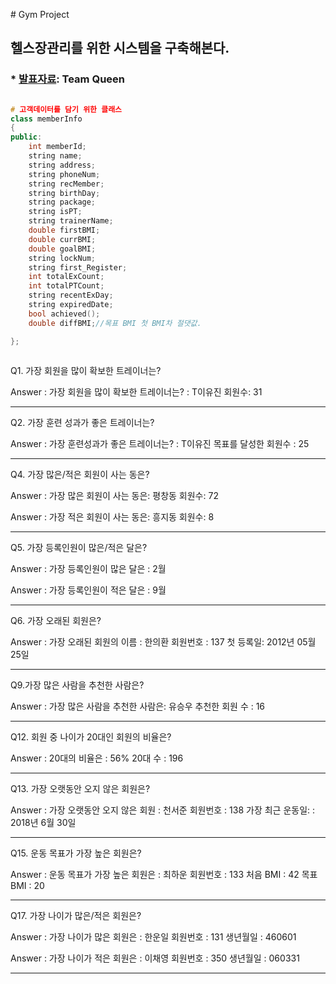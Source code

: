 ﻿﻿# Gym Project## 헬스장관리를 위한 시스템을 구축해본다. ### * [발표자료](https://github.com/ParkJiSu28/GymProject/blob/master/Queez%20final1.0.pptx): Team Queen ```c++ # 고객데이터를 담기 위한 클래스class memberInfo{public:	int memberId;	string name;	string address;	string phoneNum;	string recMember;	string birthDay;	string package;	string isPT;	string trainerName;	double firstBMI;	double currBMI;	double goalBMI;	string lockNum;	string first_Register;	int totalExCount;	int totalPTCount;	string recentExDay;	string expiredDate;	bool achieved(); 	double diffBMI;//목표 BMI 첫 BMI차 절댓값.}; ```Q1. 가장 회원을 많이 확보한 트레이너는?Answer : 가장 회원을 많이 확보한 트레이너는? : T이유진   회원수: 31---------------------------------------------------------Q2. 가장 훈련 성과가 좋은 트레이너는?Answer : 가장 훈련성과가 좋은 트레이너는? : T이유진  목표를 달성한 회원수 : 25---------------------------------------------------------Q4. 가장 많은/적은 회원이 사는 동은?Answer : 가장 많은 회원이 사는 동은: 평창동   회원수: 72Answer : 가장 적은 회원이 사는 동은: 흥지동   회원수: 8---------------------------------------------------------Q5. 가장 등록인원이 많은/적은 달은?Answer : 가장 등록인원이 많은 달은 : 2월Answer : 가장 등록인원이 적은 달은 : 9월---------------------------------------------------------Q6. 가장 오래된 회원은?Answer : 가장 오래된 회원의 이름 : 한의환  회원번호 : 137  첫 등록일: 2012년 05월 25일---------------------------------------------------------Q9.가장 많은 사람을 추천한 사람은?Answer : 가장 많은 사람을 추천한 사람은: 유승우  추천한 회원 수 : 16---------------------------------------------------------Q12. 회원 중 나이가 20대인 회원의 비율은?Answer : 20대의 비율은 : 56%  20대 수 : 196---------------------------------------------------------Q13. 가장 오랫동안 오지 않은 회원은?Answer : 가장 오랫동안 오지 않은 회원 : 천서준  회원번호 : 138  가장 최근 운동일: : 2018년 6월 30일---------------------------------------------------------Q15. 운동 목표가 가장 높은 회원은?Answer : 운동 목표가 가장 높은 회원은 : 최하운  회원번호 : 133  처음 BMI : 42  목표 BMI : 20---------------------------------------------------------Q17. 가장 나이가 많은/적은 회원은?Answer : 가장 나이가 많은 회원은 : 한운일  회원번호 : 131  생년월일 : 460601Answer : 가장 나이가 적은 회원은 : 이채영  회원번호 : 350  생년월일 : 060331---------------------------------------------------------